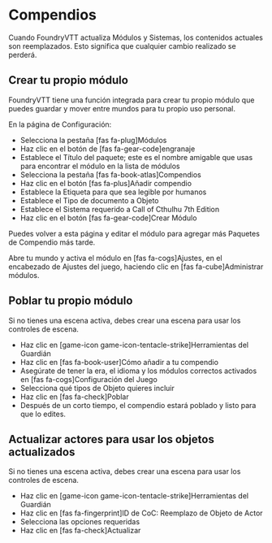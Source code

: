 # Compendios
Cuando FoundryVTT actualiza Módulos y Sistemas, los contenidos actuales son reemplazados. Esto significa que cualquier cambio realizado se perderá.

## Crear tu propio módulo
FoundryVTT tiene una función integrada para crear tu propio módulo que puedes guardar y mover entre mundos para tu propio uso personal.

En la página de Configuración:
* Selecciona la pestaña [fas fa-plug]Módulos
* Haz clic en el botón de [fas fa-gear-code]engranaje
* Establece el Título del paquete; este es el nombre amigable que usas para encontrar el módulo en la lista de módulos
* Selecciona la pestaña [fas fa-book-atlas]Compendios
* Haz clic en el botón [fas fa-plus]Añadir compendio
* Establece la Etiqueta para que sea legible por humanos
* Establece el Tipo de documento a Objeto
* Establece el Sistema requerido a Call of Cthulhu 7th Edition
* Haz clic en el botón [fas fa-gear-code]Crear Módulo

Puedes volver a esta página y editar el módulo para agregar más Paquetes de Compendio más tarde.

Abre tu mundo y activa el módulo en [fas fa-cogs]Ajustes, en el encabezado de Ajustes del juego, haciendo clic en [fas fa-cube]Administrar módulos.

## Poblar tu propio módulo
Si no tienes una escena activa, debes crear una escena para usar los controles de escena.

* Haz clic en [game-icon game-icon-tentacle-strike]Herramientas del Guardián
* Haz clic en [fas fa-book-user]Cómo añadir a tu compendio
* Asegúrate de tener la era, el idioma y los módulos correctos activados en [fas fa-cogs]Configuración del Juego
* Selecciona qué tipos de Objeto quieres incluir
* Haz clic en [fas fa-check]Poblar
* Después de un corto tiempo, el compendio estará poblado y listo para que lo edites.

## Actualizar actores para usar los objetos actualizados
Si no tienes una escena activa, debes crear una escena para usar los controles de escena.

* Haz clic en [game-icon game-icon-tentacle-strike]Herramientas del Guardián
* Haz clic en [fas fa-fingerprint]ID de CoC: Reemplazo de Objeto de Actor
* Selecciona las opciones requeridas
* Haz clic en [fas fa-check]Actualizar